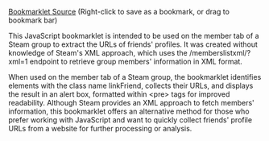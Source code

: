 [Bookmarklet Source](index.js) (Right-click to save as a bookmark, or drag to bookmark bar)

This JavaScript bookmarklet is intended to be used on the member tab of a Steam group to extract the URLs of friends' profiles. It was created without knowledge of Steam's XML approach, which uses the /memberslistxml/?xml=1 endpoint to retrieve group members' information in XML format.

When used on the member tab of a Steam group, the bookmarklet identifies elements with the class name linkFriend, collects their URLs, and displays the result in an alert box, formatted within &lt;pre&gt; tags for improved readability. Although Steam provides an XML approach to fetch members' information, this bookmarklet offers an alternative method for those who prefer working with JavaScript and want to quickly collect friends' profile URLs from a website for further processing or analysis.
